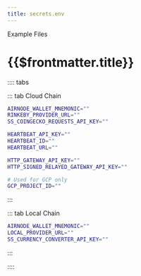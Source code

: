 ```yaml
---
title: secrets.env
---
```


<TitleSpan>Example Files</TitleSpan>

# {{$frontmatter.title}}

:::: tabs

::: tab Cloud Chain

```sh
AIRNODE_WALLET_MNEMONIC=""
RINKEBY_PROVIDER_URL=""
SS_COINGECKO_REQUESTS_API_KEY=""

HEARTBEAT_API_KEY=""
HEARTBEAT_ID=""
HEARTBEAT_URL=""

HTTP_GATEWAY_API_KEY=""
HTTP_SIGNED_RELAYED_GATEWAY_API_KEY=""

# Used for GCP only
GCP_PROJECT_ID=""
```

:::

::: tab Local Chain

```sh
AIRNODE_WALLET_MNEMONIC=""
LOCAL_PROVIDER_URL=""
SS_CURRENCY_CONVERTER_API_KEY=""
```

:::

::::
